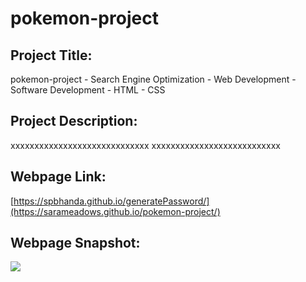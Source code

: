 # pokemon-project



## Project Title:

pokemon-project - Search Engine Optimization - Web Development - Software Development - HTML - CSS

## Project Description:

xxxxxxxxxxxxxxxxxxxxxxxxxxxxx
xxxxxxxxxxxxxxxxxxxxxxxxxxx

## Webpage Link:

 [https://spbhanda.github.io/generatePassword/](https://sarameadows.github.io/pokemon-project/)

## Webpage Snapshot:

![](https://github.com/)
